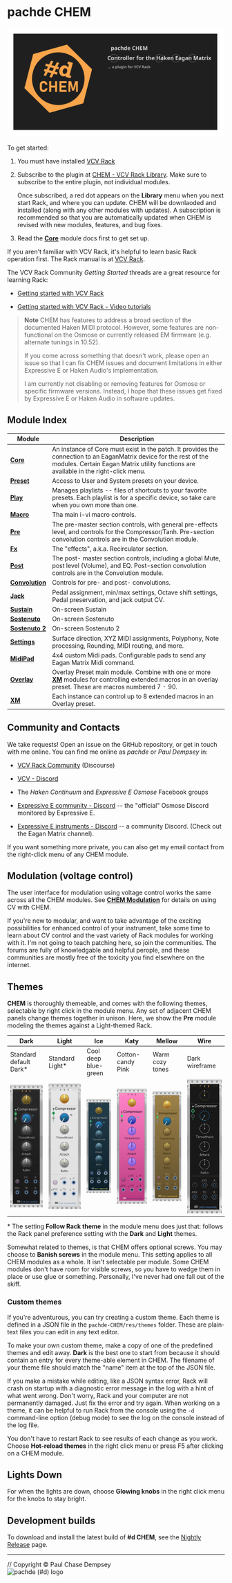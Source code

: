 # pachde CHEM

![CHEM banner](./image/repo-banner.svg)

To get started:

1. You must have installed [VCV Rack](https://vcvrack.com/manual/)

1. Subscribe to the plugin at [CHEM - VCV Rack Library](https://library.vcvrack.com/pachde-CHEM).
   Make sure to subscribe to the entire plugin, not individual modules.

   Once subscribed, a red dot appears on the **Library** menu when you next start Rack, and where you can update.
   CHEM will be downlaoded and installed (along with any other modules with updates).
   A subscription is recommended so that you are automatically updated when CHEM is revised with new modules, features, and bug fixes.

1. Read the [**Core**](./core.md#chem-core) module docs first to get set up.

If you aren't familiar with VCV Rack, it's helpful to learn basic Rack operation first.
The Rack manual is at [VCV Rack](https://vcvrack.com/manual/).

The VCV Rack Community _Getting Started_ threads are a great resource for learning Rack:

- [Getting started with VCV Rack](https://community.vcvrack.com/t/getting-started-with-vcv-rack/747)

- [Getting started with VCV Rack - Video tutorials](https://community.vcvrack.com/t/getting-started-with-vcv-rack-video-tutorials/11204)

> **Note** CHEM has features to address a broad section of the documented Haken MIDI protocol.
> However, some features are non-functional on the Osmose or currently released EM firmware (e.g. alternate tunings in 10.52).
>
> If you come across something that doesn't work, please open an issue so that I can fix CHEM issues and document limitations in either Expressive E or Haken Audio's implementation.
>
> I am currently not disabling or removing features for Osmose or specific firmware versions.
> Instead, I hope that these issues get fixed by Expressive E or Haken Audio in software updates.

## Module Index

| Module | Description |
| -- | -- |
| [**Core**](./core.md#chem-core)  | An instance of Core must exist in the patch. It provides the connection to an EaganMatrix device for the rest of the modules. Certain Eagan Matrix utility functions are available in the right-click menu. |
| [**Preset**](./preset.md#chem-preset) | Access to User and System presets on your device. |
| [**Play**](./play.md#chem-play)  | Manages playlists -- files of shortcuts to your favorite presets. Each playlist is for a specific device, so take care when you own more than one. |
| [**Macro**](./macro.md#chem-macro) | Tha main i-vi macro controls. |
| [**Pre**](./pre.md#chem-pre)   | The pre-master section controls, with general pre-effects level, and controls for the Compressor/Tanh. Pre-section convolution controls are in the Convolution module. |
| [**Fx**](./fx.md#chem-fx)    | The "effects", a.k.a. Recirculator section. |
| [**Post**](./post.md#chem-post)  | The post- master section controls, including a global Mute, post level (Volume), and EQ. Post-section convolution controls are in the Convolution module.|
| [**Convolution**](./convo.md#chem-convolution) | Controls for pre- and post- convolutions. |
| [**Jack**](./jack.md#chem-jack)  | Pedal assignment, min/max settings, Octave shift settings, Pedal preservation, and jack output CV. |
| [**Sustain**](./sus.md#chem-sustain-sostenuto-and-sostenuto-2)  | On-screen Sustain |
| [**Sostenuto**](./sus.md#chem-sustain-sostenuto-and-sostenuto-2)  | On-screen Sostenuto |
| [**Sostenuto 2**](./sus.md#chem-sustain-sostenuto-and-sostenuto-2)  | On-screen Sostenuto 2 |
| [**Settings**](./settings.md#chem-settings) | Surface direction, XYZ MIDI assignments, Polyphony, Note processing, Rounding, MIDI routing, and more. |
| [**MidiPad**](./midipad.md#chem-midipad) | 4x4 custom Midi pads. Configurable pads to send any Eagan Matrix Midi command. |
| [**Overlay**](./overlay.md#chem-overlay) | Overlay Preset main module. Combine with one or more [**XM**](./xm.md#chem-xm) modules for controlling extended macros in an overlay preset. These are macros numbered 7 - 90. |
| [**XM**](./xm.md#chem-xm) | Each instance can control up to 8 extended macros in an Overlay preset. |

## Community and Contacts

We take requests! Open an issue on the GitHub repository,
 or get in touch with me online.
You can find me online as *pachde* or *Paul Dempsey* in:

- [VCV Rack Community](https://community.vcvrack.com/) (Discourse)

- [VCV - Discord](https://discord.gg/rhcztE4sZd)

- The *Haken Continuum* and *Expressive E Osmose* Facebook groups

- [Expressive E community - Discord](https://discord.gg/UtMynfPqw7) -- the "official" Osmose Discord monitored by Expressive E.

- [Expressive E instruments - Discord](https://discord.gg/ZjHTgmCR9w) -- a community Discord. (Check out the Eagan Matrix channel).

If you want something more private, you can also get my email contact from the right-click menu of any CHEM module.

## Modulation (voltage control)

The user interface for modulation using voltage control works the same across all the CHEM modules.
See [**CHEM Modulation**](./modulation.md#chem-modulation-voltage-control) for details on using CV with CHEM.

If you're new to modular, and want to take advantage of the exciting possibilities for enhanced control of your instrument, take some time to learn about CV control and the vast variety of Rack modules for working with it.
I'm not going to teach patching here, so join the communities.
The forums are fully of knowledgable and helpful perople, and these communities are mostly free of the toxicity you find elsewhere on the internet.

## Themes

**CHEM** is thoroughly themeable, and comes with the following themes, selectable by right click in the module menu.
Any set of adjacent CHEM panels change themes together in unison.
Here, we show the **Pre** module modeling the themes against a Light-themed Rack.

| **Dark** | **Light** | **Ice** | **Katy** | **Mellow** |**Wire**   |
| -- | -- |-- |-- |-- |-- |
| Standard default Dark\* | Standard Light\* | Cool deep blue-green | Cotton-candy Pink |  Warm cozy tones | Dark wireframe |
| ![Dark theme](./image/dark.png) | ![Light theme](./image/light.png) | ![Ice theme](./image/ice.png) | ![Katy theme](./image/katy.png) | ![Mellow theme](./image/mellow.png)  | ![Wire theme](./image/wire.png) |

\* The setting **Follow Rack theme** in the module menu does just that: follows the Rack panel preference setting with the **Dark** and **Light** themes.

Somewhat related to themes, is that CHEM offers optional screws.
You may choose to **Banish screws** in the module menu.
This setting applies to all CHEM modules as a whole.
It isn't selectable per module.
Some CHEM modules don't have room for visible screws, so you have to wedge them in place or use glue or something.
Personally, I've never had one fall out of the skiff.

### Custom themes

If you're adventurous, you can try creating a custom theme.
Each theme is defined in a JSON file in the `pachde-CHEM/res/themes` folder.
These are plain-text files you can edit in any text editor.

To make your own custom theme, make a copy of one of the predefined themes and edit away.
**Dark** is the best one to start from because it should contain an entry for every theme-able element in CHEM.
The filename of your theme file should match the "name" item at the top of the JSON file.

If you make a mistake while editing, like a JSON syntax error,
Rack will crash on startup with a diagnostic error message in the log with a hint of what went wrong.
Don't worry, Rack and your computer are not permanently damaged. Just fix the error and try again.
When working on a theme, it can be helpful to run Rack from the console using the `-d` command-line option (debug mode) to see the log on the console instead of the log file.

You don't have to restart Rack to see results of each change as you work.
Choose **Hot-reload themes** in the right click menu or press F5 after clicking on a CHEM module.

## Lights Down

For when the lights are down, choose **Glowing knobs** in the right click menu for the knobs to stay bright.

## Development builds

To download and install the latest build of **#d CHEM**, see the [Nightly Release](https://github.com/Paul-Dempsey/pachde-CHEM/releases/tag/Nightly) page.

---

// Copyright © Paul Chase Dempsey\
![pachde (#d) logo](./image/Logo.svg)
